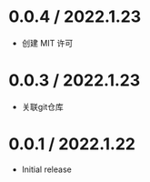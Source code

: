 0.0.4 / 2022.1.23
==================

* 创建 MIT 许可


0.0.3 / 2022.1.23
==================

* 关联git仓库


0.0.1 / 2022.1.22
==================

* Initial release
